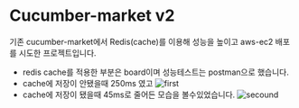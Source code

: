 # Cucumber-market v2
기존 cucumber-market에서 Redis(cache)를 이용해 성능을 높이고 aws-ec2 배포를 시도한 프로젝트입니다.
 - redis cache를 적용한 부분은 board이며 성능테스트는 postman으로 했습니다.
 - cache에 저장이 안됐을때 250ms 였고
 ![first](https://github.com/hyeok-min/redis-cucumber/assets/123552584/3c86238e-b0f5-451e-8f29-ae0185e8118d)
- cache에 저장이 됐을때 45ms로 줄어든 모습을 볼수있었습니다.
![secound](https://github.com/hyeok-min/redis-cucumber/assets/123552584/b57c60a5-cfca-4ae2-8e25-09a9655c1544)

